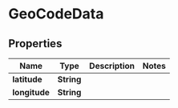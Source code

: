 
# GeoCodeData

## Properties
Name | Type | Description | Notes
------------ | ------------- | ------------- | -------------
**latitude** | **String** |  | 
**longitude** | **String** |  | 



